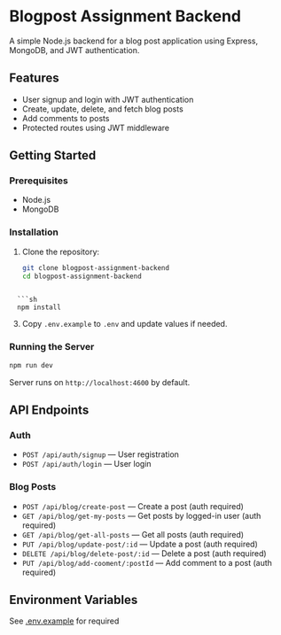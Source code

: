 # Blogpost Assignment Backend

A simple Node.js backend for a blog post application using Express, MongoDB, and JWT authentication.

## Features

- User signup and login with JWT authentication
- Create, update, delete, and fetch blog posts
- Add comments to posts
- Protected routes using JWT middleware

## Getting Started

### Prerequisites

- Node.js
- MongoDB

### Installation


1. Clone the repository:
   ```sh
   git clone blogpost-assignment-backend
   cd blogpost-assignment-backend

 ```2. Install dependencies:

   ```sh
   npm install
   ```

3. Copy `.env.example` to `.env` and update values if needed.

### Running the Server

```sh
npm run dev
```

Server runs on `http://localhost:4600` by default.

## API Endpoints

### Auth

- `POST /api/auth/signup` — User registration
- `POST /api/auth/login` — User login

### Blog Posts

- `POST /api/blog/create-post` — Create a post (auth required)
- `GET /api/blog/get-my-posts` — Get posts by logged-in user (auth required)
- `GET /api/blog/get-all-posts` — Get all posts (auth required)
- `PUT /api/blog/update-post/:id` — Update a post (auth required)
- `DELETE /api/blog/delete-post/:id` — Delete a post (auth required)
- `PUT /api/blog/add-cooment/:postId` — Add comment to a post (auth required)

## Environment Variables

See [.env.example](c:/Users/arind/OneDrive/Desktop/Backend/.env.example) for required
